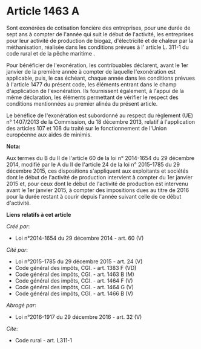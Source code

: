 # Article 1463 A

Sont exonérées de cotisation foncière des entreprises, pour une durée de sept ans à compter de l'année qui suit le début de
l'activité, les entreprises pour leur activité de production de biogaz, d'électricité et de chaleur par la méthanisation,
réalisée dans les conditions prévues à l' article L. 311-1 du code rural et de la pêche maritime .

Pour bénéficier de l'exonération, les contribuables déclarent, avant le 1er janvier de la première année à compter de
laquelle l'exonération est applicable, puis, le cas échéant, chaque année dans les conditions prévues à l'article 1477 du
présent code, les éléments entrant dans le champ d'application de l'exonération. Ils fournissent également, à l'appui de la
même déclaration, les éléments permettant de vérifier le respect des conditions mentionnées au premier alinéa du présent
article.

Le bénéfice de l'exonération est subordonné au respect du règlement (UE) n° 1407/2013 de la Commission, du 18 décembre 2013,
relatif à l'application des articles 107 et 108 du traité sur le fonctionnement de l'Union européenne aux aides de minimis.

**Nota:**

Aux termes du B du II de l'article 60 de la loi n° 2014-1654 du 29 décembre 2014, modifié par le A du II de l'article 24 de
la loi n° 2015-1785 du 29 décembre 2015, ces dispositions s'appliquent aux exploitants et sociétés dont le début de
l'activité de production intervient à compter du 1er janvier 2015 et, pour ceux dont le début de l'activité de production est
intervenu avant le 1er janvier 2015, à compter des impositions dues au titre de 2016 pour la durée restant à courir depuis
l'année suivant celle de ce début d'activité.

**Liens relatifs à cet article**

_Créé par_:

  - Loi n°2014-1654 du 29 décembre 2014 - art. 60 (V)

_Cité par_:

  - Loi n°2015-1785 du 29 décembre 2015 - art. 24 (V)
  - Code général des impôts, CGI. - art. 1383 F (VD)
  - Code général des impôts, CGI. - art. 1463 B (M)
  - Code général des impôts, CGI. - art. 1464 F (V)
  - Code général des impôts, CGI. - art. 1464 G (V)
  - Code général des impôts, CGI. - art. 1466 B (V)

_Abrogé par_:

  - Loi n°2016-1917 du 29 décembre 2016 - art. 32 (V)

_Cite_:

  - Code rural - art. L311-1
